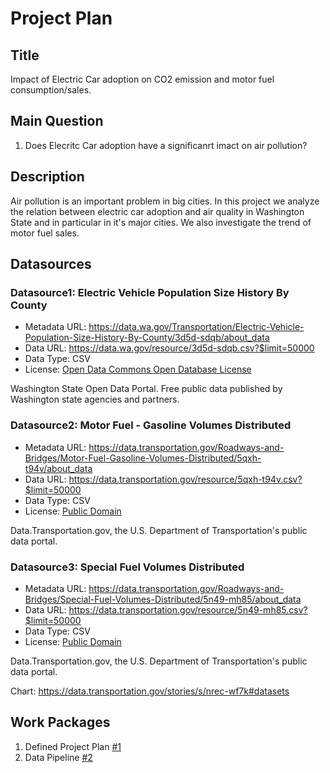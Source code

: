 # Project Plan

## Title
<!-- Give your project a short title. -->
Impact of Electric Car adoption on CO2 emission and motor fuel consumption/sales.

## Main Question

<!-- Think about one main question you want to answer based on the data. -->
1. Does Elecritc Car adoption have a significanrt imact on air pollution?

## Description

<!-- Describe your data science project in max. 200 words. Consider writing about why and how you attempt it. -->
Air pollution is an important problem in big cities. In this project we analyze the relation between electric car adoption and air quality in Washington State and in particular in it's major cities. We also investigate the trend of motor fuel sales.

## Datasources

<!-- Describe each datasources you plan to use in a section. Use the prefic "DatasourceX" where X is the id of the datasource. -->

### Datasource1: Electric Vehicle Population Size History By County
* Metadata URL: https://data.wa.gov/Transportation/Electric-Vehicle-Population-Size-History-By-County/3d5d-sdqb/about_data
* Data URL: https://data.wa.gov/resource/3d5d-sdqb.csv?$limit=50000
* Data Type: CSV
* License: [Open Data Commons Open Database License](https://opendatacommons.org/licenses/odbl/1-0/)

Washington State Open Data Portal. Free public data published by Washington state agencies and partners.

### Datasource2: Motor Fuel - Gasoline Volumes Distributed
* Metadata URL: https://data.transportation.gov/Roadways-and-Bridges/Motor-Fuel-Gasoline-Volumes-Distributed/5qxh-t94v/about_data
* Data URL: https://data.transportation.gov/resource/5qxh-t94v.csv?$limit=50000
* Data Type: CSV
* License: [Public Domain](https://opendatacommons.org/licenses/pddl/)

Data.Transportation.gov, the U.S. Department of Transportation's public data portal.

### Datasource3: Special Fuel Volumes Distributed
* Metadata URL: https://data.transportation.gov/Roadways-and-Bridges/Special-Fuel-Volumes-Distributed/5n49-mh85/about_data
* Data URL: https://data.transportation.gov/resource/5n49-mh85.csv?$limit=50000
* Data Type: CSV
* License: [Public Domain](https://opendatacommons.org/licenses/pddl/)

Data.Transportation.gov, the U.S. Department of Transportation's public data portal.

Chart: https://data.transportation.gov/stories/s/nrec-wf7k#datasets


## Work Packages

<!-- List of work packages ordered sequentially, each pointing to an issue with more details. -->

1. Defined Project Plan [#1][i1]
2. Data Pipeline [#2][i2]

[i1]: https://github.com/korn3lie/made-project/issues/1
[i2]: https://github.com/korn3lie/made-project/issues/2